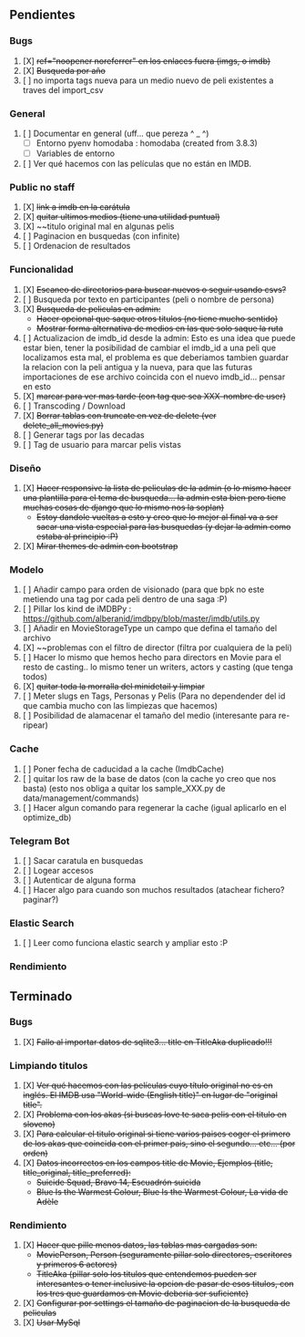## Pendientes

### Bugs
1. [X] ~~ref="noopener noreferrer" en los enlaces fuera (imgs, o imdb)~~
1. [X] ~~Busqueda por año~~
1. [ ] no importa tags nueva para un medio nuevo de peli existentes a traves del import_csv


### General
1. [ ] Documentar en general (uff... que pereza  ^ _ ^)
    - [ ] Entorno pyenv homodaba : homodaba (created from 3.8.3)
    - [ ] Variables de entorno
1. [ ] Ver qué hacemos con las películas que no están en IMDB.

### Public no staff
1. [X] ~~link a imdb en la carátula~~
1. [X] ~~quitar ultimos medios (tiene una utilidad puntual)~~
1. [X] ~~titulo original mal en algunas pelis
1. [ ] Paginacion en busquedas (con infinite)
1. [ ] Ordenacion de resultados

### Funcionalidad
1. [X] ~~Escaneo de directorios para buscar nuevos o seguir usando csvs?~~
1. [ ] Busqueda por texto en participantes (peli o nombre de persona)
1. [X] ~~Busqueda de peliculas en admin:~~
    - ~~Hacer opcional que saque otros titulos (no tiene mucho sentido)~~
    - ~~Mostrar forma alternativa de medios en las que solo saque la ruta~~
1. [ ] Actualizacion de imdb_id desde la admin:
    Esto es una idea que puede estar bien, tener la posibilidad de cambiar el imdb_id a una peli que localizamos esta mal, el problema es que deberiamos tambien guardar la relacion con la peli antigua y la nueva, para que las futuras importaciones de ese archivo coincida con el nuevo imdb_id... pensar en esto
1. [X] ~~marcar para ver mas tarde (con tag que sea XXX-nombre de user)~~
1. [ ] Transcoding / Download
1. [X] ~~Borrar tablas con truncate en vez de delete (ver delete_all_movies.py)~~
1. [ ] Generar tags por las decadas
1. [ ] Tag de usuario para marcar pelis vistas

### Diseño
1. [X] ~~Hacer responsive la lista de peliculas de la admin (o lo mismo hacer una plantilla para el tema de busqueda... la admin esta bien pero tiene muchas cosas de django que lo mismo nos la soplan)~~
    - ~~Estoy dandole vueltas a esto y creo que lo mejor al final va a ser sacar una vista especial para las busquedas (y dejar la admin como estaba al principio :P)~~
1. [X] ~~Mirar themes de admin con bootstrap~~

### Modelo
1. [ ] Añadir campo para orden de visionado (para que bpk no este metiendo una tag por cada peli dentro de una saga :P)
1. [ ] Pillar los kind de iMDBPy : https://github.com/alberanid/imdbpy/blob/master/imdb/utils.py
1. [ ] Añadir en MovieStorageType un campo que defina el tamaño del archivo
1. [X] ~~problemas con el filtro de director (filtra por cualquiera de la peli)
1. [ ] Hacer lo mismo que hemos hecho para directors en Movie para el resto de casting.. lo mismo tener un writers, actors y casting (que tenga todos)
1. [X] ~~quitar toda la morralla del minidetail y limpiar~~
1. [ ] Meter slugs en Tags, Personas y Pelis (Para no dependender del id que cambia mucho con las limpiezas que hacemos)
1. [ ] Posibilidad de alamacenar el tamaño del medio (interesante para re-ripear)

### Cache
1. [ ] Poner fecha de caducidad a la cache (ImdbCache)
1. [ ] quitar los raw de la base de datos (con la cache yo creo que nos basta) (esto nos obliga a quitar los sample_XXX.py de data/management/commands)
1. [ ] Hacer algun comando para regenerar la cache (igual aplicarlo en el optimize_db)

### Telegram Bot
1. [ ] Sacar caratula en busquedas
1. [ ] Logear accesos
1. [ ] Autenticar de alguna forma
1. [ ] Hacer algo para cuando son muchos resultados (atachear fichero? paginar?)

### Elastic Search
1. [ ] Leer como funciona elastic search y ampliar esto :P

### Rendimiento


## Terminado

### Bugs
1. [X] ~~Fallo al importar datos de sqlite3... title en TitleAka duplicado!!!~~

### Limpiando titulos
1. [X] ~~Ver qué hacemos con las películas cuyo título original no es en inglés. El IMDB usa "World-wide (English title)" en lugar de "original title".~~
1. [X] ~~Problema con los akas (si buscas love te saca pelis con el titulo en sloveno)~~
1. [X] ~~Para calcular el titulo original si tiene varios paises coger el primero de los akas que coincida con el primer pais, sino el segundo... etc... (por orden)~~
1. [X] ~~Datos incorrectos en los campos title de Movie, Ejemplos (title, title_original, title_preferred):~~
    - ~~Suicide Squad, Bravo 14, Escuadrón suicida~~
    - ~~Blue Is the Warmest Colour, Blue Is the Warmest Colour, La vida de Adèle~~

### Rendimiento
1. [X] ~~Hacer que pille menos datos, las tablas mas cargadas son:~~
    - ~~MoviePerson, Person (seguramente pillar solo directores, escritores y primeros 6 actores)~~
    - ~~TitleAka (pillar solo los titulos que entendemos pueden ser interesantes o tener inclusive la opcion de pasar de esos titulos, con los tres que guardamos en Movie deberia ser suficiente)~~
1. [X] ~~Configurar por settings el tamaño de paginacion de la busqueda de peliculas~~
1. [X] ~~Usar MySql~~
